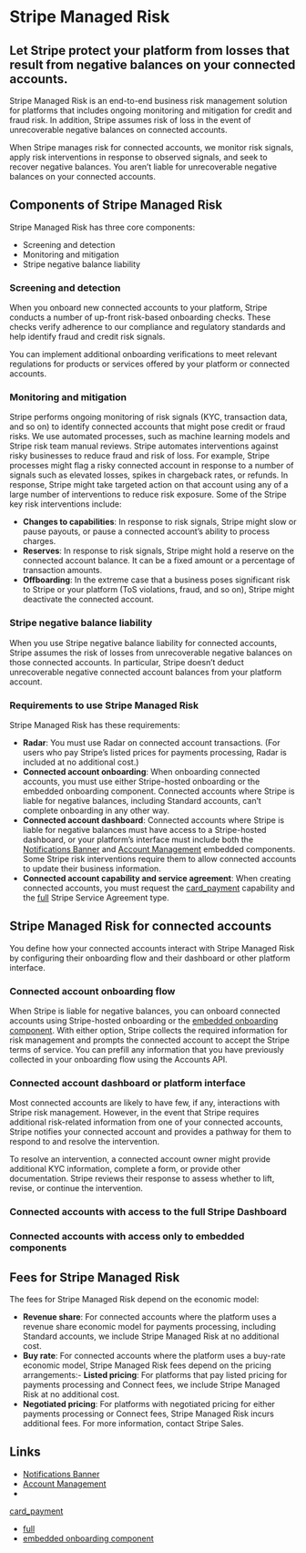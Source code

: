 # Stripe Managed Risk

## Let Stripe protect your platform from losses that result from negative balances on your connected accounts.

Stripe Managed Risk is an end-to-end business risk management solution for
platforms that includes ongoing monitoring and mitigation for credit and fraud
risk. In addition, Stripe assumes risk of loss in the event of unrecoverable
negative balances on connected accounts.

When Stripe manages risk for connected accounts, we monitor risk signals, apply
risk interventions in response to observed signals, and seek to recover negative
balances. You aren’t liable for unrecoverable negative balances on your
connected accounts.

## Components of Stripe Managed Risk

Stripe Managed Risk has three core components:

- Screening and detection
- Monitoring and mitigation
- Stripe negative balance liability

### Screening and detection

When you onboard new connected accounts to your platform, Stripe conducts a
number of up-front risk-based onboarding checks. These checks verify adherence
to our compliance and regulatory standards and help identify fraud and credit
risk signals.

You can implement additional onboarding verifications to meet relevant
regulations for products or services offered by your platform or connected
accounts.

### Monitoring and mitigation

Stripe performs ongoing monitoring of risk signals (KYC, transaction data, and
so on) to identify connected accounts that might pose credit or fraud risks. We
use automated processes, such as machine learning models and Stripe risk team
manual reviews. Stripe automates interventions against risky businesses to
reduce fraud and risk of loss. For example, Stripe processes might flag a risky
connected account in response to a number of signals such as elevated losses,
spikes in chargeback rates, or refunds. In response, Stripe might take targeted
action on that account using any of a large number of interventions to reduce
risk exposure. Some of the Stripe key risk interventions include:

- **Changes to capabilities**: In response to risk signals, Stripe might slow or
pause payouts, or pause a connected account’s ability to process charges.
- **Reserves**: In response to risk signals, Stripe might hold a reserve on the
connected account balance. It can be a fixed amount or a percentage of
transaction amounts.
- **Offboarding**: In the extreme case that a business poses significant risk to
Stripe or your platform (ToS violations, fraud, and so on), Stripe might
deactivate the connected account.

### Stripe negative balance liability

When you use Stripe negative balance liability for connected accounts, Stripe
assumes the risk of losses from unrecoverable negative balances on those
connected accounts. In particular, Stripe doesn’t deduct unrecoverable negative
connected account balances from your platform account.

### Requirements to use Stripe Managed Risk

Stripe Managed Risk has these requirements:

- **Radar**: You must use Radar on connected account transactions. (For users
who pay Stripe’s listed prices for payments processing, Radar is included at no
additional cost.)
- **Connected account onboarding**: When onboarding connected accounts, you must
use either Stripe-hosted onboarding or the embedded onboarding component.
Connected accounts where Stripe is liable for negative balances, including
Standard accounts, can’t complete onboarding in any other way.
- **Connected account dashboard**: Connected accounts where Stripe is liable for
negative balances must have access to a Stripe-hosted dashboard, or your
platform’s interface must include both the [Notifications
Banner](https://docs.stripe.com/connect/supported-embedded-components/notification-banner)
and [Account
Management](https://docs.stripe.com/connect/supported-embedded-components/account-management)
embedded components. Some Stripe risk interventions require them to allow
connected accounts to update their business information.
- **Connected account capability and service agreement**: When creating
connected accounts, you must request the
[card_payment](https://docs.stripe.com/connect/account-capabilities#card-payments)
capability and the
[full](https://docs.stripe.com/connect/service-agreement-types#full) Stripe
Service Agreement type.

## Stripe Managed Risk for connected accounts

You define how your connected accounts interact with Stripe Managed Risk by
configuring their onboarding flow and their dashboard or other platform
interface.

### Connected account onboarding flow

When Stripe is liable for negative balances, you can onboard connected accounts
using Stripe-hosted onboarding or the [embedded onboarding
component](https://docs.stripe.com/connect/supported-embedded-components/account-onboarding).
With either option, Stripe collects the required information for risk management
and prompts the connected account to accept the Stripe terms of service. You can
prefill any information that you have previously collected in your onboarding
flow using the Accounts API.

### Connected account dashboard or platform interface

Most connected accounts are likely to have few, if any, interactions with Stripe
risk management. However, in the event that Stripe requires additional
risk-related information from one of your connected accounts, Stripe notifies
your connected account and provides a pathway for them to respond to and resolve
the intervention.

To resolve an intervention, a connected account owner might provide additional
KYC information, complete a form, or provide other documentation. Stripe reviews
their response to assess whether to lift, revise, or continue the intervention.

### Connected accounts with access to the full Stripe Dashboard

### Connected accounts with access only to embedded components

## Fees for Stripe Managed Risk

The fees for Stripe Managed Risk depend on the economic model:

- **Revenue share**: For connected accounts where the platform uses a revenue
share economic model for payments processing, including Standard accounts, we
include Stripe Managed Risk at no additional cost.
- **Buy rate**: For connected accounts where the platform uses a buy-rate
economic model, Stripe Managed Risk fees depend on the pricing arrangements:-
**Listed pricing**: For platforms that pay listed pricing for payments
processing and Connect fees, we include Stripe Managed Risk at no additional
cost.
- **Negotiated pricing**: For platforms with negotiated pricing for either
payments processing or Connect fees, Stripe Managed Risk incurs additional fees.
For more information, contact Stripe Sales.

## Links

- [Notifications
Banner](https://docs.stripe.com/connect/supported-embedded-components/notification-banner)
- [Account
Management](https://docs.stripe.com/connect/supported-embedded-components/account-management)
-
[card_payment](https://docs.stripe.com/connect/account-capabilities#card-payments)
- [full](https://docs.stripe.com/connect/service-agreement-types#full)
- [embedded onboarding
component](https://docs.stripe.com/connect/supported-embedded-components/account-onboarding)